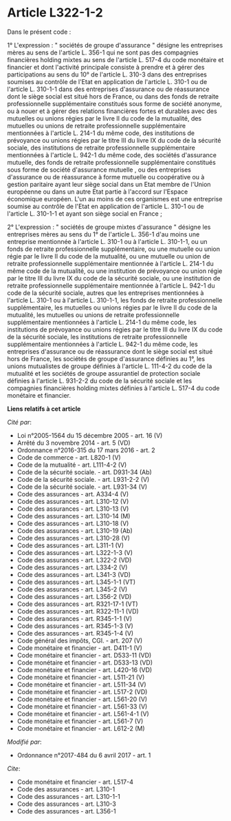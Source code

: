 # Article L322-1-2

Dans le présent code :

1° L'expression : " sociétés de groupe d'assurance " désigne les entreprises mères au sens de l'article L. 356-1 qui ne sont
pas des compagnies financières holding mixtes au sens de l'article L. 517-4 du code monétaire et financier et dont l'activité
principale consiste à prendre et à gérer des participations au sens du 10° de l'article L. 310-3 dans des entreprises
soumises au contrôle de l'Etat en application de l'article L. 310-1 ou de l'article L. 310-1-1 dans des entreprises
d'assurance ou de réassurance dont le siège social est situé hors de France, ou dans des fonds de retraite professionnelle
supplémentaire constitués sous forme de société anonyme, ou à nouer et à gérer des relations financières fortes et durables
avec des mutuelles ou unions régies par le livre II du code de la mutualité, des mutuelles ou unions de retraite
professionnelle supplémentaire mentionnées à l'article L. 214-1 du même code, des institutions de prévoyance ou unions régies
par le titre III du livre IX du code de la sécurité sociale, des institutions de retraite professionnelle supplémentaire
mentionnées à l'article L. 942-1 du même code, des sociétés d'assurance mutuelle, des fonds de retraite professionnelle
supplémentaire constitués sous forme de société d'assurance mutuelle , ou des entreprises d'assurance ou de réassurance à
forme mutuelle ou coopérative ou à gestion paritaire ayant leur siège social dans un Etat membre de l'Union européenne ou
dans un autre Etat partie à l'accord sur l'Espace économique européen. L'un au moins de ces organismes est une entreprise
soumise au contrôle de l'Etat en application de l'article L. 310-1 ou de l'article L. 310-1-1 et ayant son siège social en
France ;

2° L'expression : " sociétés de groupe mixtes d'assurance " désigne les entreprises mères au sens du 1° de l'article L. 356-1
d'au moins une entreprise mentionnée à l'article L. 310-1 ou à l'article L. 310-1-1, ou un fonds de retraite professionnelle
supplémentaire, ou une mutuelle ou union régie par le livre II du code de la mutualité, ou une mutuelle ou union de retraite
professionnelle supplémentaire mentionnée à l'article L. 214-1 du même code de la mutualité, ou une institution de prévoyance
ou union régie par le titre III du livre IX du code de la sécurité sociale, ou une institution de retraite professionnelle
supplémentaire mentionnée à l'article L. 942-1 du code de la sécurité sociale, autres que les entreprises mentionnées à
l'article L. 310-1 ou à l'article L. 310-1-1, les fonds de retraite professionnelle supplémentaire, les mutuelles ou unions
régies par le livre II du code de la mutualité, les mutuelles ou unions de retraite professionnelle supplémentaire
mentionnées à l'article L. 214-1 du même code, les institutions de prévoyance ou unions régies par le titre III du livre IX
du code de la sécurité sociale, les institutions de retraite professionnelle supplémentaire mentionnées à l'article L. 942-1
du même code, les entreprises d'assurance ou de réassurance dont le siège social est situé hors de France, les sociétés de
groupe d'assurance définies au 1°, les unions mutualistes de groupe définies à l'article L. 111-4-2 du code de la mutualité
et les sociétés de groupe assurantiel de protection sociale définies à l'article L. 931-2-2 du code de la sécurité sociale et
les compagnies financières holding mixtes définies à l'article L. 517-4 du code monétaire et financier.

**Liens relatifs à cet article**

_Cité par_:

  - Loi n°2005-1564 du 15 décembre 2005 - art. 16 (V)
  - Arrêté du 3 novembre 2014 - art. 5 (VD)
  - Ordonnance n°2016-315 du 17 mars 2016 - art. 2
  - Code de commerce - art. L820-1 (V)
  - Code de la mutualité - art. L111-4-2 (V)
  - Code de la sécurité sociale. - art. D931-34 (Ab)
  - Code de la sécurité sociale. - art. L931-2-2 (V)
  - Code de la sécurité sociale. - art. L931-34 (V)
  - Code des assurances - art. A334-4 (V)
  - Code des assurances - art. L310-12 (V)
  - Code des assurances - art. L310-13 (V)
  - Code des assurances - art. L310-14 (M)
  - Code des assurances - art. L310-18 (V)
  - Code des assurances - art. L310-19 (Ab)
  - Code des assurances - art. L310-28 (V)
  - Code des assurances - art. L311-1 (V)
  - Code des assurances - art. L322-1-3 (V)
  - Code des assurances - art. L322-2 (VD)
  - Code des assurances - art. L334-2 (V)
  - Code des assurances - art. L341-3 (VD)
  - Code des assurances - art. L345-1-1 (VT)
  - Code des assurances - art. L345-2 (V)
  - Code des assurances - art. L356-2 (VD)
  - Code des assurances - art. R321-17-1 (VT)
  - Code des assurances - art. R322-11-1 (VD)
  - Code des assurances - art. R345-1-1 (V)
  - Code des assurances - art. R345-1-3 (V)
  - Code des assurances - art. R345-1-4 (V)
  - Code général des impôts, CGI. - art. 207 (V)
  - Code monétaire et financier - art. D411-1 (V)
  - Code monétaire et financier - art. D533-11 (VD)
  - Code monétaire et financier - art. D533-13 (VD)
  - Code monétaire et financier - art. L420-16 (VD)
  - Code monétaire et financier - art. L511-21 (V)
  - Code monétaire et financier - art. L511-34 (V)
  - Code monétaire et financier - art. L517-2 (VD)
  - Code monétaire et financier - art. L561-20 (V)
  - Code monétaire et financier - art. L561-33 (V)
  - Code monétaire et financier - art. L561-4-1 (V)
  - Code monétaire et financier - art. L561-7 (V)
  - Code monétaire et financier - art. L612-2 (M)

_Modifié par_:

  - Ordonnance n°2017-484 du 6 avril 2017 - art. 1

_Cite_:

  - Code monétaire et financier - art. L517-4
  - Code des assurances - art. L310-1
  - Code des assurances - art. L310-1-1
  - Code des assurances - art. L310-3
  - Code des assurances - art. L356-1

